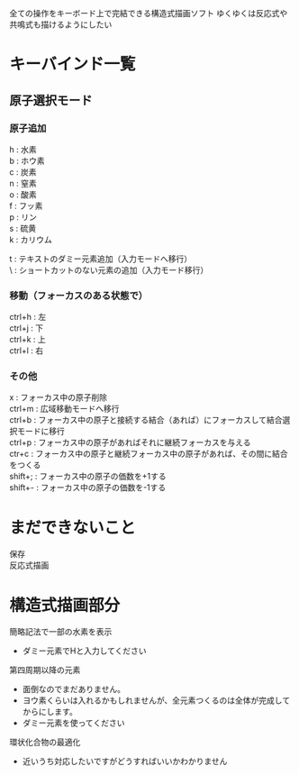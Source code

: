 全ての操作をキーボード上で完結できる構造式描画ソフト
ゆくゆくは反応式や共鳴式も描けるようにしたい

# キーバインド一覧
## 原子選択モード
### 原子追加
h : 水素  
b : ホウ素  
c : 炭素  
n : 窒素  
o : 酸素  
f : フッ素  
p : リン  
s : 硫黄  
k : カリウム  

t : テキストのダミー元素追加（入力モードへ移行）  
\ : ショートカットのない元素の追加（入力モード移行）  

### 移動（フォーカスのある状態で）
ctrl+h : 左  
ctrl+j : 下  
ctrl+k : 上  
ctrl+l : 右  

### その他
x : フォーカス中の原子削除  
ctrl+m : 広域移動モードへ移行  
ctrl+b : フォーカス中の原子と接続する結合（あれば）にフォーカスして結合選択モードに移行  
ctrl+p : フォーカス中の原子があればそれに継続フォーカスを与える  
ctr+c : フォーカス中の原子と継続フォーカス中の原子があれば、その間に結合をつくる  
shift+; : フォーカス中の原子の価数を+1する  
shift+- : フォーカス中の原子の価数を-1する  

# まだできないこと
保存  
反応式描画  

# 構造式描画部分
簡略記法で一部の水素を表示
 - ダミー元素でHと入力してください

第四周期以降の元素
 - 面倒なのでまだありません。
 - ヨウ素くらいは入れるかもしれませんが、全元素つくるのは全体が完成してからにします。
 - ダミー元素を使ってください

環状化合物の最適化
 - 近いうち対応したいですがどうすればいいかわかりません
 
